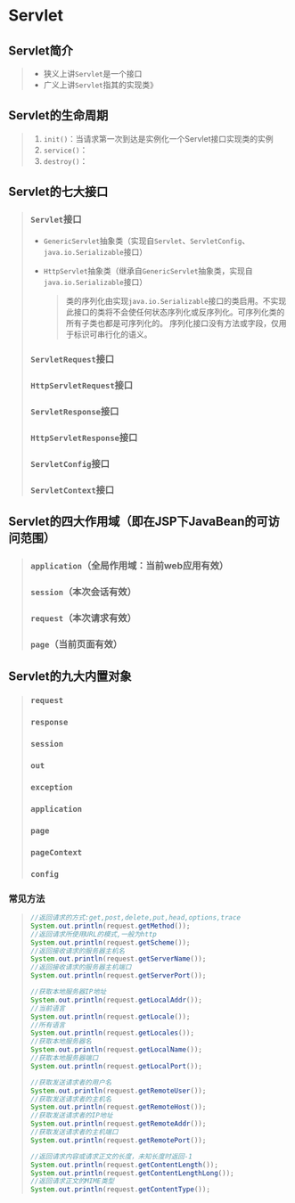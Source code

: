 # Servlet

## Servlet简介

>* 狭义上讲`Servlet`是一个接口
>* 广义上讲`Servlet`指其的实现类》

## Servlet的生命周期

>1. `init()`：当请求第一次到达是实例化一个Servlet接口实现类的实例
>2. `service()`：
>3. `destroy()`：

## Servlet的七大接口

>### `Servlet`接口
>
>* `GenericServlet`抽象类（实现自`Servlet`、`ServletConfig`、`java.io.Serializable`接口）
>
>  * `HttpServlet`抽象类（继承自`GenericServlet`抽象类，实现自`java.io.Serializable`接口）
>
>    >类的序列化由实现`java.io.Serializable`接口的类启用。不实现此接口的类将不会使任何状态序列化或反序列化。可序列化类的所有子类也都是可序列化的。  序列化接口没有方法或字段，仅用于标识可串行化的语义。
>
>### `ServletRequest`接口
>
>### `HttpServletRequest`接口
>
>### `ServletResponse`接口
>
>### `HttpServletResponse`接口
>
>### `ServletConfig`接口
>
>### `ServletContext`接口

## Servlet的四大作用域（即在JSP下JavaBean的可访问范围）

>### `application`（全局作用域：当前web应用有效）
>
>### `session`（本次会话有效）
>
>### `request`（本次请求有效）
>
>### `page`（当前页面有效）
>
>

## Servlet的九大内置对象

>### `request`
>
>### `response`
>
>### `session`
>
>### `out`
>
>### `exception`
>
>### `application`
>
>### `page`
>
>### `pageContext`
>
>### `config`
>
>

### 常见方法

>```java
>//返回请求的方式:get,post,delete,put,head,options,trace
>System.out.println(request.getMethod());
>//返回请求所使用URL的模式,一般为http
>System.out.println(request.getScheme());
>//返回接收请求的服务器主机名
>System.out.println(request.getServerName());
>//返回接收请求的服务器主机端口
>System.out.println(request.getServerPort());
>
>//获取本地服务器IP地址
>System.out.println(request.getLocalAddr());
>//当前语言
>System.out.println(request.getLocale());
>//所有语言
>System.out.println(request.getLocales());
>//获取本地服务器名
>System.out.println(request.getLocalName());
>//获取本地服务器端口
>System.out.println(request.getLocalPort());
>
>//获取发送请求者的用户名
>System.out.println(request.getRemoteUser());
>//获取发送请求者的主机名
>System.out.println(request.getRemoteHost());
>//获取发送请求者的IP地址
>System.out.println(request.getRemoteAddr());
>//获取发送请求者的主机端口
>System.out.println(request.getRemotePort());
>
>//返回请求内容或请求正文的长度，未知长度时返回-1
>System.out.println(request.getContentLength());
>System.out.println(request.getContentLengthLong());
>//返回请求正文的MIME类型
>System.out.println(request.getContentType());
>```
>
>
>
>